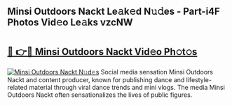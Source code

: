## Minsi Outdoors Nackt Le𝚊k𝚎d N𝚞𝚍es - Part-i4F Photos Vid𝚎o Le𝚊ks vzcNW

# <h2><a href="http://fb8kg4f.evod.top/?m=Minsi+Outdoors+Nackt">🔗 👉🔴 Minsi Outdoors Nackt Vid𝚎o Ph𝚘t𝚘s</a></h2>

[![Minsi Outdoors Nackt N𝚞d𝚎s](https://i.imgur.com/8V9OHl7.gif)](http://fb8kg4f.evod.top/?m=Minsi+Outdoors+Nackt)
Social media sensation Minsi Outdoors Nackt and content producer, known for publishing dance and lifestyle-related material through viral dance trends and mini vlogs. The media Minsi Outdoors Nackt often sensationalizes the lives of public figures. 
